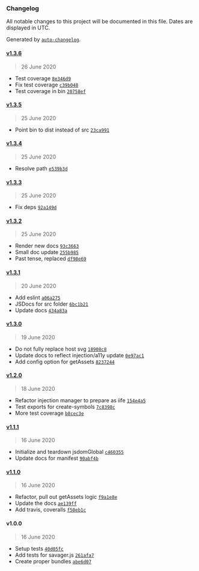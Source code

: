 ### Changelog

All notable changes to this project will be documented in this file. Dates are displayed in UTC.

Generated by [`auto-changelog`](https://github.com/CookPete/auto-changelog).

#### [v1.3.6](https://github.com/ddamato/savager/compare/v1.3.5...v1.3.6)

> 26 June 2020

- Test coverage [`8e346d9`](https://github.com/ddamato/savager/commit/8e346d984b2b1385746b1b38f2cffe894ad5a990)
- Fix test coverage [`c39b048`](https://github.com/ddamato/savager/commit/c39b048773978c7af936185c9892a8b7af09fe99)
- Test coverage in bin [`20758ef`](https://github.com/ddamato/savager/commit/20758ef859f4c84f42b154fd6aa7f4df219e2679)

#### [v1.3.5](https://github.com/ddamato/savager/compare/v1.3.4...v1.3.5)

> 25 June 2020

- Point bin to dist instead of src [`23ca991`](https://github.com/ddamato/savager/commit/23ca991520c0bcc294cd05028095d7d1b5f90038)

#### [v1.3.4](https://github.com/ddamato/savager/compare/v1.3.3...v1.3.4)

> 25 June 2020

- Resolve path [`e539b3d`](https://github.com/ddamato/savager/commit/e539b3d8b1a00c667ce26641523c3632fc7c337a)

#### [v1.3.3](https://github.com/ddamato/savager/compare/v1.3.2...v1.3.3)

> 25 June 2020

- Fix deps [`92a149d`](https://github.com/ddamato/savager/commit/92a149dcf4f7e1617ebb6456d858d19bf90b64e9)

#### [v1.3.2](https://github.com/ddamato/savager/compare/v1.3.1...v1.3.2)

> 25 June 2020

- Render new docs [`93c3663`](https://github.com/ddamato/savager/commit/93c366393160e62e717087d572d5181ec437411b)
- Small doc update [`255b985`](https://github.com/ddamato/savager/commit/255b985e56dd89025753dc40c44a855f380bcaca)
- Past tense, replaced [`df98e69`](https://github.com/ddamato/savager/commit/df98e69fff0cdf4f402210b31e8990481e5e85a4)

#### [v1.3.1](https://github.com/ddamato/savager/compare/v1.3.0...v1.3.1)

> 20 June 2020

- Add eslint [`a06a275`](https://github.com/ddamato/savager/commit/a06a275041347f903d353457d658b535a2e067b3)
- JSDocs for src folder [`6bc1b21`](https://github.com/ddamato/savager/commit/6bc1b2140562b3a713640be92873a9d77e41627b)
- Update docs [`434a83a`](https://github.com/ddamato/savager/commit/434a83a48fc1a405374ad6d8567f8d0ee9905c6a)

#### [v1.3.0](https://github.com/ddamato/savager/compare/v1.2.0...v1.3.0)

> 19 June 2020

- Do not fully replace host svg [`18908c8`](https://github.com/ddamato/savager/commit/18908c8abf3b864379267d7f7d870c0f22496b89)
- Update docs to reflect injection/a11y update [`0e97ac1`](https://github.com/ddamato/savager/commit/0e97ac1fa6c5bf85ceaa6a18b13e0bd49783c555)
- Add config option for getAssets [`8237244`](https://github.com/ddamato/savager/commit/82372447d5a74212fac98931149e6aed67ce4ff3)

#### [v1.2.0](https://github.com/ddamato/savager/compare/v1.1.1...v1.2.0)

> 18 June 2020

- Refactor injection manager to prepare as iife [`154e4a5`](https://github.com/ddamato/savager/commit/154e4a5ee48c41fcd754172a31f85c4895548ddb)
- Test exports for create-symbols [`7c8398c`](https://github.com/ddamato/savager/commit/7c8398cd5255cae1c57ebf79bf09be9354d4c465)
- More test coverage [`b8cec3e`](https://github.com/ddamato/savager/commit/b8cec3e5a9b91cc07e3d259d506babc15ca535fb)

#### [v1.1.1](https://github.com/ddamato/savager/compare/v1.1.0...v1.1.1)

> 16 June 2020

- Initialize and teardown jsdomGlobal [`c460355`](https://github.com/ddamato/savager/commit/c460355529c1711698747c7e5e1549b5e5d031c6)
- Update docs for manifest [`90abf4b`](https://github.com/ddamato/savager/commit/90abf4b457a54f2672e8083fd6314273b0eced2f)

#### [v1.1.0](https://github.com/ddamato/savager/compare/v1.0.0...v1.1.0)

> 16 June 2020

- Refactor, pull out getAssets logic [`f9a1e8e`](https://github.com/ddamato/savager/commit/f9a1e8e9c4128421bb423e77034cd0d529157263)
- Update the docs [`ae139ff`](https://github.com/ddamato/savager/commit/ae139fffb27d3dbdb8d252129918420a40e0f9db)
- Add travis, coveralls [`f50eb1c`](https://github.com/ddamato/savager/commit/f50eb1c85a9e7bae9567b9d2b9a638a80892700d)

#### v1.0.0

> 16 June 2020

- Setup tests [`40d05fc`](https://github.com/ddamato/savager/commit/40d05fc9dd95d376b3812239c0bf3977edb5b527)
- Add tests for savager.js [`261afa7`](https://github.com/ddamato/savager/commit/261afa7a092d775da443e05e1517afb1a8ef1af6)
- Create proper bundles [`abe6d07`](https://github.com/ddamato/savager/commit/abe6d0764c769072a76c63eab58ddd79073091cc)
